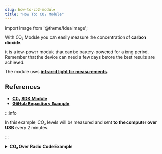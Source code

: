 ```yaml
---
slug: how-to-co2-module
title: "How To: CO₂ Module"
---
```

import Image from '@theme/IdealImage';

With CO₂ Module you can easily measure the concentration of **carbon dioxide**.

It is a low-power module that can be battery-powered for a long period. Remember that the device can need a few days before the best results are achieved.

The module uses [**infrared light for measurements**](https://en.wikipedia.org/wiki/Carbon_dioxide_sensor).

## References
- [**CO₂ SDK Module**](https://sdk.hardwario.com/group__twr__module__co2.html)
- [**GitHub Repository Example**](https://github.com/hardwario/twr-radio-co2-monitor/blob/main/src/application.c)

:::info

  In this example, CO₂ levels will be measured and sent **to the computer over USB** every 2 minutes.

:::

<details>
<summary>
<b>
CO₂ Over Radio Code Example
</b>
</summary>
<p>

  ```c showLineNumbers
  #include <application.h>

  #define CO2_UPDATE_INTERVAL (2 * 60 * 1000)

  void co2_event_handler(twr_module_co2_event_t event, void *event_param)
  {
      (void) event_param;
      float value;

      if (event == TWR_MODULE_CO2_EVENT_UPDATE)
      {
          if (twr_module_co2_get_concentration_ppm(&value))
          {
              twr_radio_pub_co2(&value);
          }
      }
  }

  void application_init(void)
  {
      twr_module_co2_init();
      twr_module_co2_set_update_interval(CO2_UPDATE_INTERVAL);
      twr_module_co2_set_event_handler(co2_event_handler, NULL);
  }
  ```

</p>
</details>
